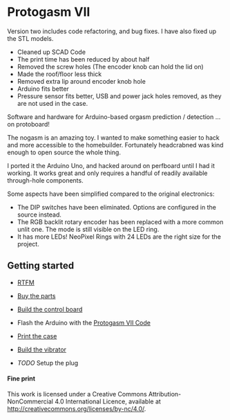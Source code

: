 # Protogasm VII
Version two includes code refactoring, and bug fixes.
I have also fixed up the STL models.
- Cleaned up SCAD Code
- The print time has been reduced by about half
- Removed the screw holes (The encoder knob can hold the lid on)
- Made the roof/floor less thick
- Removed extra lip around encoder knob hole
- Arduino fits better
- Pressure sensor fits better, USB and power jack holes removed, as they are not used in the case.


Software and hardware for Arduino-based orgasm prediction / detection ... on protoboard!

The nogasm is an amazing toy.  I wanted to make something easier to hack and more accessible to the homebuilder.  Fortunately headcrabned was kind enough to open source the whole thing.

I ported it the Arduino Uno, and hacked around on perfboard until I had it working.  It works great and only requires a handful of readily available through-hole components.

Some aspects have been simplified compared to the original electronics:
* The DIP switches have been eliminated.  Options are configured in the source instead.
* The RGB backlit rotary encoder has been replaced with a more common unlit one.  The mode is still visible on the LED ring.
* It has more LEDs!  NeoPixel Rings with 24 LEDs are the right size for the project.

## Getting started

* [RTFM](User%20Guide.pdf)

* [Buy the parts](BOM.md)
* [Build the control board](pcb/)
* Flash the Arduino with the [Protogasm VII Code](code/protogasm_vii.ino)
* [Print the case](case/)
* [Build the vibrator](vibrator/)
* *TODO* Setup the plug

#### Fine print
This work is licensed under a Creative Commons Attribution-NonCommercial 4.0 International Licence, available at http://creativecommons.org/licenses/by-nc/4.0/.
